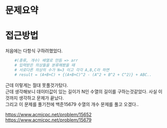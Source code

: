 # 문제요약
# 접근방법
처음에는 다항식 구하려했었다.   
```python
    #(종류, 개수) 배열로 만듬 => arr
    # 입력받은 의상들을 분류해봤을 때
    # 서로다른 의상의 수가 N=3 이고 각각 A,B,C라 하면
    # result = (A+B+C) + {(A+B+C)^2 - (A^2 + B^2 + C^2)} + ABC..
```
근데 이렇게는 절대 못풀것가탔다.   
근데 생각해보니 데이터값이 있는 길이가 N인 수열의 길이를 구하는것같았다. 사실 이것까지 생각하고 문제가 끝났다.   
그리고 이 문제를 풀기전에 백준15679 수열의 개수 문제를 풀고 오겠다..

https://www.acmicpc.net/problem/15652
https://www.acmicpc.net/problem/15679
